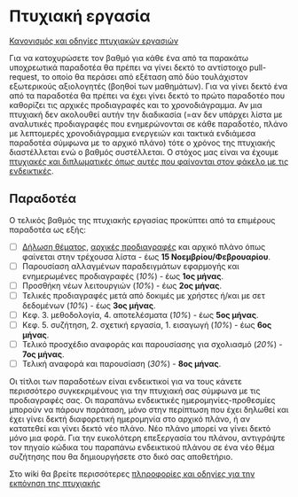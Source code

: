 # Πτυχιακή εργασία

[Κανονισμός και οδηγίες πτυχιακών εργασιών](https://github.com/epidrome/thesis/wiki)

Για να κατοχυρώσετε τον βαθμό για κάθε ένα από τα παρακάτω υποχρεωτικά παραδοτέα θα πρέπει να γίνει δεκτό το αντίστοιχο pull-request, το οποίο θα περάσει από εξέταση από δύο τουλάχιστον εξωτερικούς αξιολογητές (βοηθοί των μαθημάτων). Για να γίνει δεκτό ένα από τα παραδοτέα θα πρέπει να έχει γίνει δεκτό το πρώτο παραδοτέο που καθορίζει τις αρχικές προδιαγραφές και το χρονοδιάγραμμα. Αν μια πτυχιακή δεν ακολουθεί αυτήν την διαδικασία (=αν δεν υπάρχει λίστα με αναλυτικές προδιαγραφές που ενημερώνονται σε κάθε παραδοτέο, πλάνο με λεπτομερές χρονοδιάγραμμα ενεργειών και τακτικά ενδιάμεσα παραδοτέα σύμφωνα με το αρχικό πλάνο) τότε ο χρόνος της πτυχιακής διαστέλλεται ενώ ο βαθμός συστέλλεται. Ο στόχος μας είναι να έχουμε [πτυχιακές και διπλωματικές όπως αυτές που φαίνονται στον φάκελο με τις ενδεικτικές](https://github.com/epidrome/thesis/tree/master/published).

## Παραδοτέα
Ο τελικός βαθμός της πτυχιακής εργασίας προκύπτει από τα επιμέρους παραδοτέα ως εξής:

- [ ] [Δήλωση θέματος](https://github.com/epidrome/thesis/wiki/Current-Thesis-Topics), [αρχικές προδιαγραφές](https://github.com/epidrome/thesis/wiki/Educational-video-game-thesis-specifications) και αρχικό πλάνο όπως φαίνεται στην τρέχουσα λίστα - έως **15 Νοεμβρίου/Φεβρουαρίου**.
- [ ] Παρουσίαση αλλαγμένων παραδειγμάτων εφαρμογής και ενημερωμένες προδιαγραφές (*10%*) - έως **1ος μήνας**.
- [ ] Προσθήκη νέων λειτουργιών (*10%*) - έως **2ος μήνας**.
- [ ] Τελικές προδιαγραφές μετά από δοκιμές με χρήστες ή/και με σετ δεδομένων (*10%*) - έως **3ος μήνας**.
- [ ] Κεφ. 3. μεθοδολογία, 4. αποτελέσματα (*10%*) - έως **5ος μήνας**.
- [ ] Κεφ. 5. συζήτηση, 2. σχετική εργασία, 1. εισαγωγή (*10%*) - έως **6ος μήνας**. 
- [ ] Τελικό προσχέδιο αναφοράς και παρουσίασης για σχολιασμό (*20%*) - **7ος μήνας**.
- [ ] Τελική αναφορά και παρουσίαση (*30%*) - **8ος μήνας**.

Οι τίτλοι των παραδοτέων είναι ενδεικτικοί για να τους κάνετε περισσότερο συγκεκριμένους για την πτυχιακή σας σύμφωνα με τις προδιαγραφές σας. Οι παραπάνω ενδεικτικές ημερομηνίες-προθεσμίες μπορούν να πάρουν παράταση, μόνο στην περίπτωση που έχει δηλωθεί και έχει γίνει δεκτή διαφορετική ημερομηνία στο αρχικό πλάνο, ή αν κατατεθεί και γίνει δεκτό νέο πλάνο. Νέο πλάνο μπορεί να γίνει δεκτό μόνο μια φορά. Για την ευκολότερη επεξεργασία του πλάνου, αντιγράψτε τον πηγαίο κώδικα του παραπάνω ενδεικτικού πλάνου σε ένα νέο θέμα συζήτησης που θα δημιουργήσετε στο δικό σας αποθετήριο.

Στο wiki θα βρείτε περισσότερες [πληροφορίες και οδηγίες για την εκπόνηση της πτυχιακής](https://github.com/courses-ionio/thesis/wiki)

